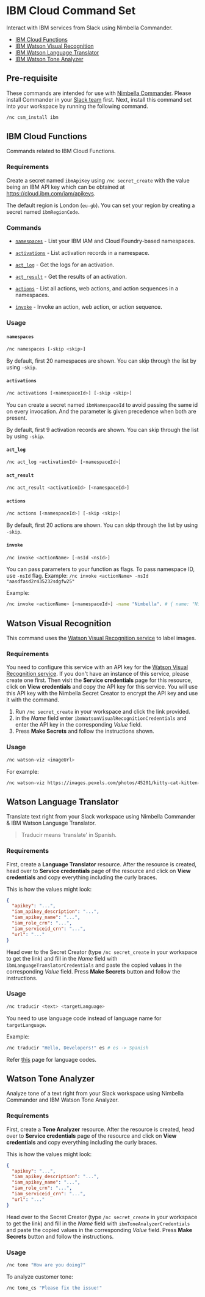 # IBM Cloud Command Set

Interact with IBM services from Slack using Nimbella Commander.

- [IBM Cloud Functions](#IBM-Cloud-Functions)
- [IBM Watson Visual Recognition](#Watson-Visual-Recognition)
- [IBM Watson Language Translator](#Watson-Language-Translator)
- [IBM Watson Tone Analyzer](#Watson-Tone-Analyzer)

## Pre-requisite

These commands are intended for use with [Nimbella Commander](https://nimbella.com/product/commander).
Please install Commander in your [Slack team](https://slack.com/apps/AS833QXL0-nimbella-commander) first.
Next, install this command set into your workspace by running the following command.

```sh
/nc csm_install ibm
```

## IBM Cloud Functions

Commands related to IBM Cloud Functions.

### Requirements

Create a secret named `ibmApiKey` using `/nc secret_create` with the value being an IBM API key which can be obtained at https://cloud.ibm.com/iam/apikeys.

The default region is London (`eu-gb`). You can set your region by creating a secret named `ibmRegionCode`.

### Commands

- [`namespaces`](#namespaces) - List your IBM IAM and Cloud Foundry-based namespaces.

- [`activations`](#activations) - List activation records in a namespace.

- [`act_log`](#act_log) - Get the logs for an activation.

- [`act_result`](#act_result) - Get the results of an activation.

- [`actions`](#actions) - List all actions, web actions, and action sequences in a namespaces.

- [`invoke`](#invoke) - Invoke an action, web action, or action sequence.

### Usage

#### `namespaces`

```sh
/nc namespaces [-skip <skip>]
```

By default, first 20 namespaces are shown. You can skip through the list by using `-skip`.

#### `activations`

```sh
/nc activations [<namespaceId>] [-skip <skip>]
```

You can create a secret named `ibmNamespaceId` to avoid passing the same id on every invocation. And the parameter is given precedence when both are present.

By default, first 9 activation records are shown. You can skip through the list by using `-skip`.

#### `act_log`

```sh
/nc act_log <activationId> [<namespaceId>]
```

#### `act_result`

```sh
/nc act_result <activationId> [<namespaceId>]
```

#### `actions`

```sh
/nc actions [<namespaceId>] [-skip <skip>]
```

By default, first 20 actions are shown. You can skip through the list by using `-skip`.

#### `invoke`

```sh
/nc invoke <actionName> [-nsId <nsId>]
```

You can pass parameters to your function as flags. To pass namespace ID, use `-nsId` flag. Example: `/nc invoke <actionName> -nsId "aasdfasd2r435232sdgfw25"`

Example:

```sh
/nc invoke <actionName> [<namespaceId>] -name "Nimbella". # { name: "Nimbella" }
```

## Watson Visual Recognition

This command uses the [Watson Visual Recognition service](https://cloud.ibm.com/catalog/services/visual-recognition) to label images.

### Requirements

You need to configure this service with an API key for the [Watson Visual Recognition service](https://cloud.ibm.com/catalog/services/visual-recognition).
If you don't have an instance of this service, please create one first. Then visit the **Service credentials** page for this resource, click on **View credentials** and copy the API key for this service. You will use this API key with the Nimbella Secret Creator to encrypt the API key and use it with the command.

1. Run `/nc secret_create` in your workspace and click the link provided.
2. in the _Name_ field enter `ibmWatsonVisualRecognitionCredentials` and enter the API key in the corresponding _Value_ field.
3. Press **Make Secrets** and follow the instructions shown.

### Usage
```sh
/nc watson-viz <imageUrl>
```

For example:
```sh
/nc watson-viz https://images.pexels.com/photos/45201/kitty-cat-kitten-pet-45201.jpeg

```

## Watson Language Translator

Translate text right from your Slack workspace using Nimbella Commander & IBM Watson Language Translator.

> Traducir means 'translate' in Spanish.

### Requirements

First, create a **Language Translator** resource. After the resource is created, head over to **Service credentials** page of the resource and click on **View credentials** and copy everything including the curly braces.

This is how the values might look:

```json
{
  "apikey": "...",
  "iam_apikey_description": "...",
  "iam_apikey_name": "...",
  "iam_role_crn": "...",
  "iam_serviceid_crn": "...",
  "url": "..."
}
```

Head over to the Secret Creator (type `/nc secret_create` in your workspace to get the link) and fill in the _Name_ field with `ibmLanguageTranslatorCredentials` and paste the copied values in the corresponding _Value_ field. Press **Make Secrets** button and follow the instructions.

### Usage

```sh
/nc traducir <text> <targetLanguage>
```

You need to use language code instead of language name for `targetLanguage`.

Example:

```sh
/nc traducir "Hello, Developers!" es # es -> Spanish
```

Refer [this](https://en.wikipedia.org/wiki/List_of_ISO_639-1_codes) page for language codes.

## Watson Tone Analyzer

Analyze tone of a text right from your Slack workspace using Nimbella Commander and IBM Watson Tone Analyzer.

### Requirements

First, create a **Tone Analyzer** resource. After the resource is created, head over to **Service credentials** page of the resource and click on **View credentials** and copy everything including the curly braces.

This is how the values might look:

```json
{
  "apikey": "...",
  "iam_apikey_description": "...",
  "iam_apikey_name": "...",
  "iam_role_crn": "...",
  "iam_serviceid_crn": "...",
  "url": "..."
}
```

Head over to the Secret Creator (type `/nc secret_create` in your workspace to get the link) and fill in the _Name_ field with `ibmToneAnalyzerCredentials` and paste the copied values in the corresponding _Value_ field. Press **Make Secrets** button and follow the instructions.

### Usage

```sh
/nc tone "How are you doing?"
```

To analyze customer tone:

```sh
/nc tone_cs "Please fix the issue!"
```
